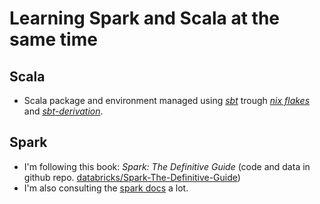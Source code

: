# Learning Spark and Scala at the same time

## Scala
- Scala package and environment managed using 
  [*sbt*](https://www.scala-sbt.org/) trough 
  [*nix flakes*](https://nixos.wiki/wiki/Flakes) and
  [*sbt-derivation*](https://github.com/zaninime/sbt-derivation/tree/master).

## Spark 

- I'm following this book: *Spark: The Definitive Guide* (code and data in
  github repo.
  [databricks/Spark-The-Definitive-Guide](https://github.com/databricks/Spark-The-Definitive-Guide/tree/master))
- I'm also consulting the [spark docs](https://spark.apache.org/docs/latest/) a
  lot.
